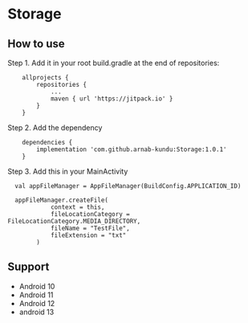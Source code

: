 # Storage

## How to use

Step 1. Add it in your root build.gradle at the end of repositories:
```
	allprojects {
		repositories {
			...
			maven { url 'https://jitpack.io' }
		}
	}
```
Step 2. Add the dependency
```
	dependencies {
		implementation 'com.github.arnab-kundu:Storage:1.0.1'
	}
```
Step 3. Add this in your MainActivity
```
  val appFileManager = AppFileManager(BuildConfig.APPLICATION_ID)
  
  appFileManager.createFile(
            context = this,
            fileLocationCategory = FileLocationCategory.MEDIA_DIRECTORY,
            fileName = "TestFile",
            fileExtension = "txt"
        )
```
## Support
- Android 10
- Android 11
- Android 12
- android 13
